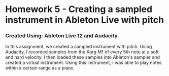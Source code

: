 # Homework 5 - Creating a sampled instrument in Ableton Live with pitch

### Created Using: Ableton Live 12 and Audacity

In this assignment, we created a sampled instrument with pitch. Using Audacity, I recorded samples from the Korg M1 of every 5th note at a soft and hard velocity. I then loaded these samples into Ableton's sampler and created a virtual instrument. Using this instrument, I was able to play notes within a certain range as a piano.
